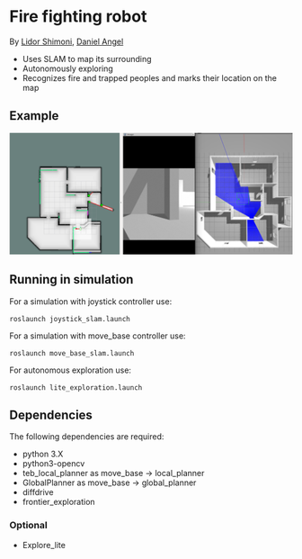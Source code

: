# Fire fighting robot
By [Lidor Shimoni](https://github.com/lidorshimoni), [Daniel Angel](https://github.com/danielengel111)

* Uses SLAM to map its surrounding
* Autonomously exploring
* Recognizes fire and trapped peoples and marks their location on the map
<!-- ## Example
[![Watch the video](https://img.youtube.com/vi/CvRHvVOhvw0/default.jpg)](https://youtu.be/CvRHvVOhvw0) -->

## Example
![Image from simulation](else/simulation_image.png "Image from simulation")

<!--![Costmap Visualization](else/rviz_costmap_image.png | width=100 ) -->

<!--![simulation workspace](else/gazebo_image.png =250x250)-->



## Running in simulation
For a simulation with joystick controller use:


```
roslaunch joystick_slam.launch
```


For a simulation with move_base controller use:


```
roslaunch move_base_slam.launch
```

For autonomous exploration use:


```
roslaunch lite_exploration.launch
```


## Dependencies
The following dependencies are required:
* python 3.X
* python3-opencv
* teb_local_planner as move_base -> local_planner
* GlobalPlanner as move_base -> global_planner
* diffdrive
* frontier_exploration
### Optional
* Explore_lite
<!-- ## Refrences -->
